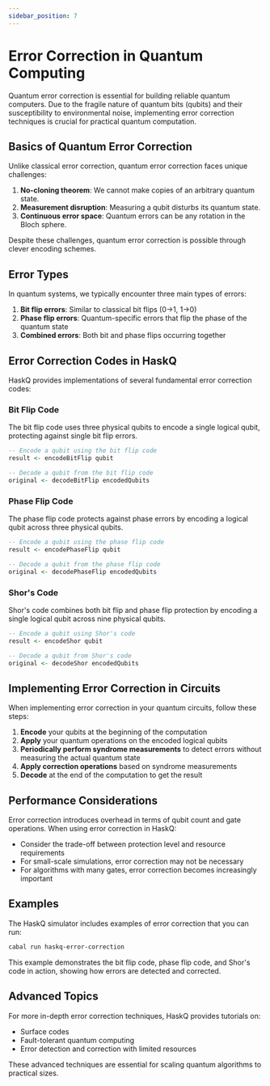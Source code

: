 ```yaml
---
sidebar_position: 7
---
```


# Error Correction in Quantum Computing

Quantum error correction is essential for building reliable quantum computers. Due to the fragile nature of quantum bits (qubits) and their susceptibility to environmental noise, implementing error correction techniques is crucial for practical quantum computation.

## Basics of Quantum Error Correction

Unlike classical error correction, quantum error correction faces unique challenges:

1. **No-cloning theorem**: We cannot make copies of an arbitrary quantum state.
2. **Measurement disruption**: Measuring a qubit disturbs its quantum state.
3. **Continuous error space**: Quantum errors can be any rotation in the Bloch sphere.

Despite these challenges, quantum error correction is possible through clever encoding schemes.

## Error Types

In quantum systems, we typically encounter three main types of errors:

1. **Bit flip errors**: Similar to classical bit flips (0→1, 1→0)
2. **Phase flip errors**: Quantum-specific errors that flip the phase of the quantum state
3. **Combined errors**: Both bit and phase flips occurring together

## Error Correction Codes in HaskQ

HaskQ provides implementations of several fundamental error correction codes:

### Bit Flip Code

The bit flip code uses three physical qubits to encode a single logical qubit, protecting against single bit flip errors.

```haskell
-- Encode a qubit using the bit flip code
result <- encodeBitFlip qubit

-- Decode a qubit from the bit flip code
original <- decodeBitFlip encodedQubits
```

### Phase Flip Code

The phase flip code protects against phase errors by encoding a logical qubit across three physical qubits.

```haskell
-- Encode a qubit using the phase flip code
result <- encodePhaseFlip qubit

-- Decode a qubit from the phase flip code
original <- decodePhaseFlip encodedQubits
```

### Shor's Code

Shor's code combines both bit flip and phase flip protection by encoding a single logical qubit across nine physical qubits.

```haskell
-- Encode a qubit using Shor's code
result <- encodeShor qubit

-- Decode a qubit from Shor's code
original <- decodeShor encodedQubits
```

## Implementing Error Correction in Circuits

When implementing error correction in your quantum circuits, follow these steps:

1. **Encode** your qubits at the beginning of the computation
2. **Apply** your quantum operations on the encoded logical qubits
3. **Periodically perform syndrome measurements** to detect errors without measuring the actual quantum state
4. **Apply correction operations** based on syndrome measurements
5. **Decode** at the end of the computation to get the result

## Performance Considerations

Error correction introduces overhead in terms of qubit count and gate operations. When using error correction in HaskQ:

- Consider the trade-off between protection level and resource requirements
- For small-scale simulations, error correction may not be necessary
- For algorithms with many gates, error correction becomes increasingly important

## Examples

The HaskQ simulator includes examples of error correction that you can run:

```bash
cabal run haskq-error-correction
```

This example demonstrates the bit flip code, phase flip code, and Shor's code in action, showing how errors are detected and corrected.

## Advanced Topics

For more in-depth error correction techniques, HaskQ provides tutorials on:

- Surface codes
- Fault-tolerant quantum computing
- Error detection and correction with limited resources

These advanced techniques are essential for scaling quantum algorithms to practical sizes. 